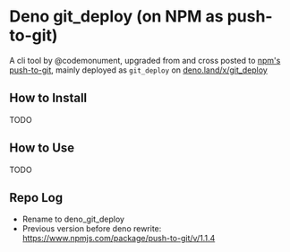 # Deno git_deploy (on NPM as push-to-git)

A cli tool by @codemonument, upgraded from and cross posted to [npm's push-to-git](https://www.npmjs.com/package/push-to-git), 
mainly deployed as `git_deploy` on [deno.land/x/git_deploy](deno.land/x/git_deploy)

## How to Install 

TODO 

## How to Use 

TODO

## Repo Log

- Rename to deno_git_deploy
- Previous version before deno rewrite: https://www.npmjs.com/package/push-to-git/v/1.1.4

